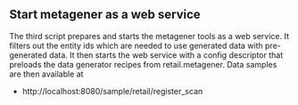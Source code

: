 ## Start metagener as a web service

The third script prepares and starts the metagener tools as a web service.
It filters out the entity ids which are needed to use generated data
with pre-generated data. It then starts the web service with a config
descriptor that preloads the data generator recipes from retail.metagener.
Data samples are then available at

- http://localhost:8080/sample/retail/register_scan

